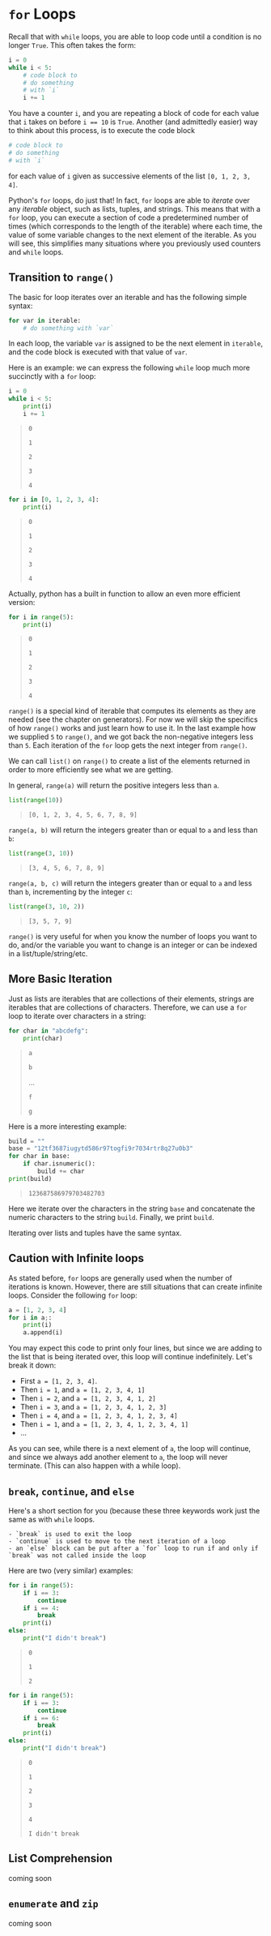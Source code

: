 
# `for` Loops

Recall that with `while` loops, you are able to loop code until a condition is no longer `True`. This often takes the form:

```python
i = 0
while i < 5:
	# code block to
	# do something
	# with `i`
	i += 1
```

You have a counter `i`, and you are repeating a block of code for each value that `i` takes on before `i == 10` is `True`. Another (and admittedly easier) way to think about this process, is to execute the code block

```python
# code block to
# do something
# with `i`
```

for each value of `i` given as successive elements of the list `[0, 1, 2, 3, 4]`.

Python's `for` loops, do just that! In fact, `for` loops are able to *iterate* over any *iterable* object, such as lists, tuples, and strings. This means that with a `for` loop, you can execute a section of code a predetermined number of times (which corresponds to the length of the iterable) where each time, the value of some variable changes to the next element of the iterable. As you will see, this simplifies many situations where you previously used counters and `while` loops.

## Transition to `range()`

The basic for loop iterates over an iterable and has the following simple syntax:

```python
for var in iterable:
	# do something with `var`
```

In each loop, the variable `var` is assigned to be the next element in `iterable`, and the code block is executed with that value of `var`.

Here is an example: we can express the following `while` loop much more succinctly with a `for` loop:

```python
i = 0
while i < 5:
	print(i)
	i += 1
```
> `0`
>
> `1`
>
> `2`
>
> `3`
>
> `4`


```python
for i in [0, 1, 2, 3, 4]:
	print(i)
```
> `0`
>
> `1`
>
> `2`
>
> `3`
>
> `4`

Actually, python has a built in function to allow an even more efficient version:

```python
for i in range(5):
	print(i)
```
> `0`
>
> `1`
>
> `2`
>
> `3`
>
> `4`

`range()` is a special kind of iterable that computes its elements as they are needed (see the chapter on generators). For now we will skip the specifics of how `range()` works and just learn how to use it. In the last example how we supplied `5` to `range()`, and we got back the non-negative integers less than `5`. Each iteration of the `for` loop gets the next integer from `range()`.

We can call `list()` on `range()` to create a list of the elements returned in order to more efficiently see what we are getting.

In general, `range(a)` will return the positive integers less than `a`.

```python
list(range(10))
```
> `[0, 1, 2, 3, 4, 5, 6, 7, 8, 9]`

`range(a, b)` will return the integers greater than or equal to `a` and less than `b`:

```python
list(range(3, 10))
```
> `[3, 4, 5, 6, 7, 8, 9]`

`range(a, b, c)` will return the integers greater than or equal to `a` and less than `b`, incrementing by the integer `c`:

```python
list(range(3, 10, 2))
```
> `[3, 5, 7, 9]`


`range()` is very useful for when you know the number of loops you want to do, and/or the variable you want to change is an integer or can be indexed in a list/tuple/string/etc.


## More Basic Iteration

Just as lists are iterables that are collections of their elements, strings are iterables that are collections of characters. Therefore, we can use a `for` loop to iterate over characters in a string:

```python
for char in "abcdefg":
	print(char)
```
> `a`
>
> `b`
>
> ...
>
> `f`
>
> `g`


Here is a more interesting example:

```python
build = ""
base = "12tf3687iugytd586r97togfi9r7034rtr8q27u0b3"
for char in base:
	if char.isnumeric():
		build += char
print(build)
```
> `123687586979703482703`

Here we iterate over the characters in the string `base` and concatenate the numeric characters to the string `build`. Finally, we print `build`.

Iterating over lists and tuples have the same syntax.

## Caution with Infinite loops

As stated before, `for` loops are generally used when the number of iterations is known. However, there are still situations that can create infinite loops. Consider the following `for` loop:

```python
a = [1, 2, 3, 4]
for i in a;:
	print(i)
	a.append(i)
```

You may expect this code to print only four lines, but since we are adding to the list that is being iterated over, this loop will continue indefinitely. Let's break it down:

 - First `a = [1, 2, 3, 4]`.
 - Then `i = 1`, and `a = [1, 2, 3, 4, 1]`
 - Then `i = 2`, and `a = [1, 2, 3, 4, 1, 2]`
 - Then `i = 3`, and `a = [1, 2, 3, 4, 1, 2, 3]`
 - Then `i = 4`, and `a = [1, 2, 3, 4, 1, 2, 3, 4]`
 - Then `i = 1`, and `a = [1, 2, 3, 4, 1, 2, 3, 4, 1]`
 - ...

As you can see, while there is a next element of `a`, the loop will continue, and since we always add another element to `a`, the loop will never terminate. (This can also happen with a while loop).


## `break`, `continue`, and `else`

Here's a short section for you (because these three keywords work just the same as with `while` loops.

	- `break` is used to exit the loop
	- `continue` is used to move to the next iteration of a loop
	- an `else` block can be put after a `for` loop to run if and only if `break` was not called inside the loop


Here are two (very similar) examples:

```python
for i in range(5):
	if i == 3:
		continue
	if i == 4:
		break
	print(i)
else:
	print("I didn't break")
```
> `0`
>
> `1`
>
> `2`

```python
for i in range(5):
	if i == 3:
		continue
	if i == 6:
		break
	print(i)
else:
	print("I didn't break")
```
> `0`
>
> `1`
>
> `2`
>
> `3`
>
> `4`
>
> `I didn't break`


## List Comprehension

coming soon

<!-- `"".join()` -->


## `enumerate` and `zip`

coming soon


<!--
readline()

enumerate -->
